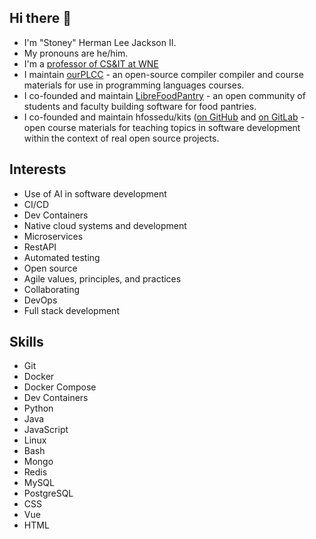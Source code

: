 ## Hi there 👋

* I'm "Stoney" Herman Lee Jackson II.
* My pronouns are he/him.
* I'm a [professor of CS&IT at WNE](https://wne.edu/directory/herman-jackson.cfm)
* I maintain [ourPLCC](https://github.com/ourPLCC) - an open-source compiler compiler and course materials for use in programming languages courses.
* I co-founded and maintain [LibreFoodPantry](https://librefoodpantry.org/) - an open community of students and faculty building software for food pantries.
* I co-founded and maintain hfossedu/kits ([on GitHub](https://github.com/hfossedu/) and [on GitLab](https://gitlab.com/hfossedu/kits/) - open course materials for teaching topics in software development within the context of real open source projects.

## Interests

* Use of AI in software development
* CI/CD
* Dev Containers
* Native cloud systems and development
* Microservices
* RestAPI
* Automated testing
* Open source
* Agile values, principles, and practices
* Collaborating
* DevOps
* Full stack development

## Skills

* Git
* Docker
* Docker Compose
* Dev Containers
* Python
* Java
* JavaScript
* Linux
* Bash
* Mongo
* Redis
* MySQL
* PostgreSQL
* CSS
* Vue
* HTML
